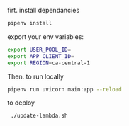 
firt. install dependancies
```bash
pipenv install
```
export your env variables:
```bash
export USER_POOL_ID=
export APP_CLIENT_ID=
export REGION=ca-central-1
```

Then. to run locally
```bash
pipenv run uvicorn main:app --reload
```

to deploy

```bash
 ./update-lambda.sh 
 ```